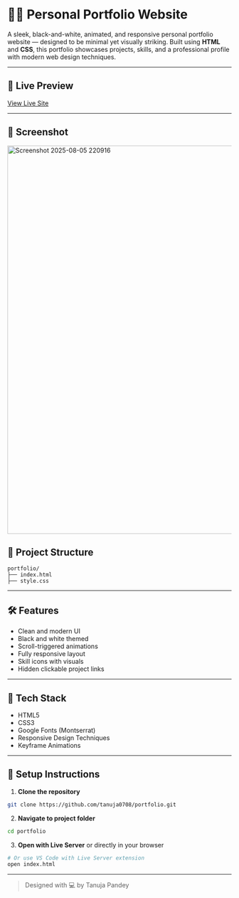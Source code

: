 # 🧑‍💻 Personal Portfolio Website

A sleek, black-and-white, animated, and responsive personal portfolio website — designed to be minimal yet visually striking. Built using **HTML** and **CSS**, this portfolio showcases projects, skills, and a professional profile with modern web design techniques.

---

## 🔗 Live Preview

[View Live Site](https://tanuja0708.github.io/Portfolio/)

---

## 📸 Screenshot

<img width="1870" height="873" alt="Screenshot 2025-08-05 220916" src="https://github.com/user-attachments/assets/c14d6828-0d21-41b6-94b0-346ffce781f1" />


## 📁 Project Structure

```
portfolio/
├── index.html
├── style.css
```

---

## 🛠️ Features

* Clean and modern UI
* Black and white themed
* Scroll-triggered animations
* Fully responsive layout
* Skill icons with visuals
* Hidden clickable project links

---

## 🧰 Tech Stack

* HTML5
* CSS3
* Google Fonts (Montserrat)
* Responsive Design Techniques
* Keyframe Animations

---

## 📌 Setup Instructions

1. **Clone the repository**

```bash
git clone https://github.com/tanuja0708/portfolio.git
```

2. **Navigate to project folder**

```bash
cd portfolio
```

3. **Open with Live Server** or directly in your browser

```bash
# Or use VS Code with Live Server extension
open index.html
```
---

> Designed with 💻 by Tanuja Pandey
